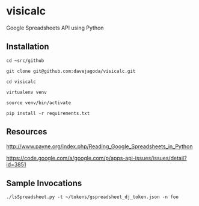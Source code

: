 visicalc
========

Google Spreadsheets API using Python

Installation
------------

`cd ~src/github`

`git clone git@github.com:davejagoda/visicalc.git`

`cd visicalc`

`virtualenv venv`

`source venv/bin/activate`

`pip install -r requirements.txt`


Resources
---------

http://www.payne.org/index.php/Reading_Google_Spreadsheets_in_Python

https://code.google.com/a/google.com/p/apps-api-issues/issues/detail?id=3851

Sample Invocations
------------------

`./lsSpreadsheet.py -t ~/tokens/gspreadsheet_dj_token.json -n foo`
